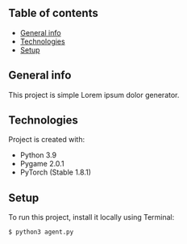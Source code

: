 ## Table of contents
* [General info](#general-info)
* [Technologies](#technologies)
* [Setup](#setup)

## General info
This project is simple Lorem ipsum dolor generator.
	
## Technologies
Project is created with:
* Python 3.9
* Pygame 2.0.1
* PyTorch (Stable 1.8.1)
	
## Setup
To run this project, install it locally using Terminal:

```
$ python3 agent.py
```
